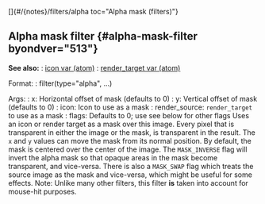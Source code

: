 []{#/{notes}/filters/alpha toc="Alpha mask (filters)"}
  ## Alpha mask filter {#alpha-mask-filter byondver="513"}
  **See also:**
  :   [icon var (atom)](ref/atom/var/icon)
  :   [render_target var (atom)](ref/atom/var/render_target)
  <!-- -->
  Format:
  :   filter(type=\"alpha\", \...)
  <!-- -->
  Args:
  :   x: Horizontal offset of mask (defaults to 0)
  :   y: Vertical offset of mask (defaults to 0)
  :   icon: Icon to use as a mask
  :   render_source: `render_target` to use as a mask
  :   flags: Defaults to 0; use see below for other flags
  Uses an icon or render target as a mask over this image. Every pixel
  that is transparent in either the image or the mask, is transparent in
  the result.
  The `x` and `y` values can move the mask from its normal position. By
  default, the mask is centered over the center of the image.
  The `MASK_INVERSE` flag will invert the alpha mask so that opaque areas
  in the mask become transparent, and vice-versa. There is also a
  `MASK_SWAP` flag which treats the source image as the mask and
  vice-versa, which might be useful for some effects.
  Note: Unlike many other filters, this filter **is** taken into account
  for mouse-hit purposes.